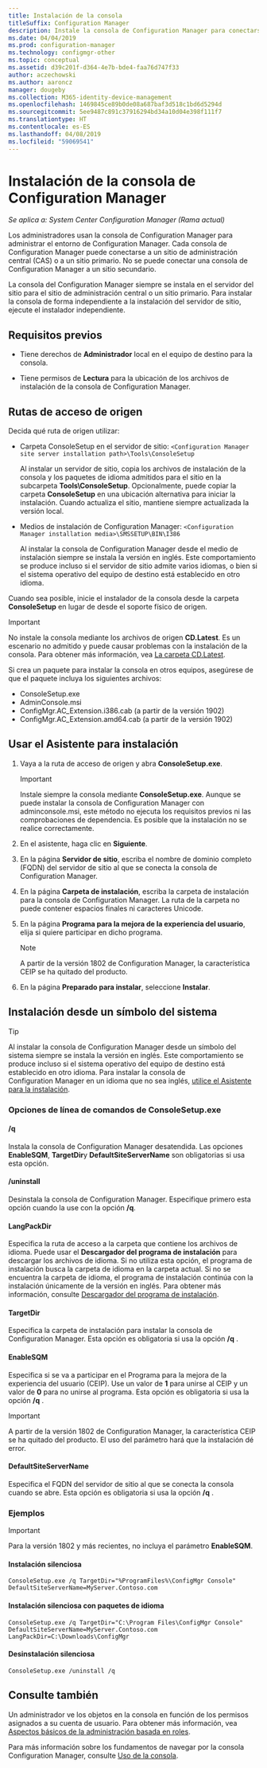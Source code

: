 ```yaml
---
title: Instalación de la consola
titleSuffix: Configuration Manager
description: Instale la consola de Configuration Manager para conectarse a un sitio de administración central o a un sitio primario.
ms.date: 04/04/2019
ms.prod: configuration-manager
ms.technology: configmgr-other
ms.topic: conceptual
ms.assetid: d39c201f-d364-4e7b-bde4-faa76d747f33
author: aczechowski
ms.author: aaroncz
manager: dougeby
ms.collection: M365-identity-device-management
ms.openlocfilehash: 1469845ce89b0de08a687baf3d518c1bd6d5294d
ms.sourcegitcommit: 5ee9487c891c37916294bd34a10d04e398f111f7
ms.translationtype: HT
ms.contentlocale: es-ES
ms.lasthandoff: 04/08/2019
ms.locfileid: "59069541"
---
```

# <a name="install-the-configuration-manager-console"></a>Instalación de la consola de Configuration Manager

*Se aplica a: System Center Configuration Manager (Rama actual)*

Los administradores usan la consola de Configuration Manager para administrar el entorno de Configuration Manager. Cada consola de Configuration Manager puede conectarse a un sitio de administración central (CAS) o a un sitio primario. No se puede conectar una consola de Configuration Manager a un sitio secundario.

La consola del Configuration Manager siempre se instala en el servidor del sitio para el sitio de administración central o un sitio primario. Para instalar la consola de forma independiente a la instalación del servidor de sitio, ejecute el instalador independiente.  



## <a name="prerequisites"></a>Requisitos previos

- Tiene derechos de **Administrador** local en el equipo de destino para la consola.  

- Tiene permisos de **Lectura** para la ubicación de los archivos de instalación de la consola de Configuration Manager.  



## <a name="source-paths"></a>Rutas de acceso de origen

Decida qué ruta de origen utilizar:  

- Carpeta ConsoleSetup en el servidor de sitio: `<Configuration Manager site server installation path>\Tools\ConsoleSetup`  

    Al instalar un servidor de sitio, copia los archivos de instalación de la consola y los paquetes de idioma admitidos para el sitio en la subcarpeta **Tools\ConsoleSetup**. Opcionalmente, puede copiar la carpeta **ConsoleSetup** en una ubicación alternativa para iniciar la instalación. Cuando actualiza el sitio, mantiene siempre actualizada la versión local.  

- Medios de instalación de Configuration Manager: `<Configuration Manager installation media>\SMSSETUP\BIN\I386`  

    Al instalar la consola de Configuration Manager desde el medio de instalación siempre se instala la versión en inglés. Este comportamiento se produce incluso si el servidor de sitio admite varios idiomas, o bien si el sistema operativo del equipo de destino está establecido en otro idioma.  

Cuando sea posible, inicie el instalador de la consola desde la carpeta **ConsoleSetup** en lugar de desde el soporte físico de origen.

> [!Important]  
> No instale la consola mediante los archivos de origen **CD.Latest**. Es un escenario no admitido y puede causar problemas con la instalación de la consola. Para obtener más información, vea [La carpeta CD.Latest](/sccm/core/servers/manage/the-cd.latest-folder#unsupported-scenarios).<!-- SCCMDocs issue 1359 -->  

Si crea un paquete para instalar la consola en otros equipos, asegúrese de que el paquete incluya los siguientes archivos:<!--3612513-->

- ConsoleSetup.exe
- AdminConsole.msi
- ConfigMgr.AC_Extension.i386.cab (a partir de la versión 1902)
- ConfigMgr.AC_Extension.amd64.cab (a partir de la versión 1902)



## <a name="use-the-setup-wizard"></a>Usar el Asistente para instalación  

1. Vaya a la ruta de acceso de origen y abra **ConsoleSetup.exe**.  

    > [!IMPORTANT]  
    > Instale siempre la consola mediante **ConsoleSetup.exe**. Aunque se puede instalar la consola de Configuration Manager con adminconsole.msi, este método no ejecuta los requisitos previos ni las comprobaciones de dependencia. Es posible que la instalación no se realice correctamente.  

2. En el asistente, haga clic en **Siguiente**.  

3. En la página **Servidor de sitio**, escriba el nombre de dominio completo (FQDN) del servidor de sitio al que se conecta la consola de Configuration Manager.  

4. En la página **Carpeta de instalación**, escriba la carpeta de instalación para la consola de Configuration Manager. La ruta de la carpeta no puede contener espacios finales ni caracteres Unicode.  

5. En la página **Programa para la mejora de la experiencia del usuario**, elija si quiere participar en dicho programa.  

    > [!Note]  
    > A partir de la versión 1802 de Configuration Manager, la característica CEIP se ha quitado del producto.

6. En la página **Preparado para instalar**, seleccione **Instalar**.  



## <a name="install-from-a-command-prompt"></a>Instalación desde un símbolo del sistema  

> [!TIP]  
> Al instalar la consola de Configuration Manager desde un símbolo del sistema siempre se instala la versión en inglés. Este comportamiento se produce incluso si el sistema operativo del equipo de destino está establecido en otro idioma. Para instalar la consola de Configuration Manager en un idioma que no sea inglés, [utilice el Asistente para la instalación](#use-the-setup-wizard).  


### <a name="consolesetupexe-command-line-options"></a>Opciones de línea de comandos de ConsoleSetup.exe

#### <a name="q"></a>/q

Instala la consola de Configuration Manager desatendida. Las opciones **EnableSQM**, **TargetDir**y **DefaultSiteServerName** son obligatorias si usa esta opción.

#### <a name="uninstall"></a>/uninstall

Desinstala la consola de Configuration Manager. Especifique primero esta opción cuando la use con la opción **/q**.

#### <a name="langpackdir"></a>LangPackDir

Especifica la ruta de acceso a la carpeta que contiene los archivos de idioma. Puede usar el **Descargador del programa de instalación** para descargar los archivos de idioma. Si no utiliza esta opción, el programa de instalación busca la carpeta de idioma en la carpeta actual. Si no se encuentra la carpeta de idioma, el programa de instalación continúa con la instalación únicamente de la versión en inglés. Para obtener más información, consulte [Descargador del programa de instalación](setup-downloader.md).

#### <a name="targetdir"></a>TargetDir

Especifica la carpeta de instalación para instalar la consola de Configuration Manager. Esta opción es obligatoria si usa la opción **/q** .

#### <a name="enablesqm"></a>EnableSQM

Especifica si se va a participar en el Programa para la mejora de la experiencia del usuario (CEIP). Use un valor de **1** para unirse al CEIP y un valor de **0** para no unirse al programa. Esta opción es obligatoria si usa la opción **/q** .

> [!Important]  
> A partir de la versión 1802 de Configuration Manager, la característica CEIP se ha quitado del producto. El uso del parámetro hará que la instalación dé error.

#### <a name="defaultsiteservername"></a>DefaultSiteServerName

Especifica el FQDN del servidor de sitio al que se conecta la consola cuando se abre. Esta opción es obligatoria si usa la opción **/q** .


### <a name="examples"></a>Ejemplos

> [!Important]  
> Para la versión 1802 y más recientes, no incluya el parámetro **EnableSQM**.

#### <a name="silent-install"></a>Instalación silenciosa

`ConsoleSetup.exe /q TargetDir="%ProgramFiles%\ConfigMgr Console" DefaultSiteServerName=MyServer.Contoso.com`

#### <a name="silent-install-with-language-packs"></a>Instalación silenciosa con paquetes de idioma

`ConsoleSetup.exe /q TargetDir="C:\Program Files\ConfigMgr Console" DefaultSiteServerName=MyServer.Contoso.com LangPackDir=C:\Downloads\ConfigMgr`  

#### <a name="silent-uninstall"></a>Desinstalación silenciosa

`ConsoleSetup.exe /uninstall /q`  



## <a name="see-also"></a>Consulte también

Un administrador ve los objetos en la consola en función de los permisos asignados a su cuenta de usuario. Para obtener más información, vea [Aspectos básicos de la administración basada en roles](/sccm/core/understand/fundamentals-of-role-based-administration).

Para más información sobre los fundamentos de navegar por la consola Configuration Manager, consulte [Uso de la consola](/sccm/core/servers/manage/admin-console).

